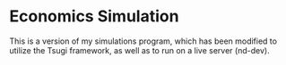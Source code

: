 Economics Simulation
===========================

This is a version of my simulations program, which has been modified to utilize the Tsugi framework, as well as to run on a live server (nd-dev).


